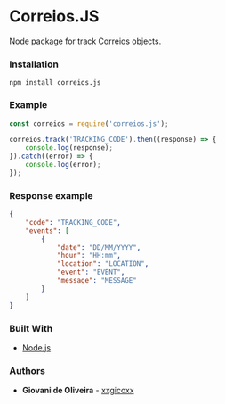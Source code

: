 # Correios.JS
Node package for track Correios objects.

### Installation
````
npm install correios.js
````

### Example
```javascript
const correios = require('correios.js');

correios.track('TRACKING_CODE').then((response) => {
    console.log(response);
}).catch((error) => {
    console.log(error);
});
```

### Response example
```json
{
    "code": "TRACKING_CODE",
    "events": [
        {
            "date": "DD/MM/YYYY",
            "hour": "HH:mm",
            "location": "LOCATION",
            "event": "EVENT",
            "message": "MESSAGE"
        }
    ]
}
```

### Built With
* [Node.js](https://nodejs.org/en/)

### Authors
* **Giovani de Oliveira** - [xxgicoxx](https://github.com/xxgicoxx)